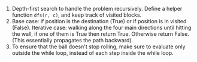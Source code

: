 1. Depth-first search to handle the problem recursively. Define a helper function `dfs(r, c)`, and keep track of visited blocks.
2. Base case: if position is the destination (True) or if position is in visited (False). Iterative case: walking along the four main directions until hitting the wall, if one of them is True then return True. Otherwise return False. (This essentially propagates the path backward).
3. ​To ensure that the ball doesn't stop rolling, make sure to evaluate only outside the while loop, instead of each step inside the while loop.
